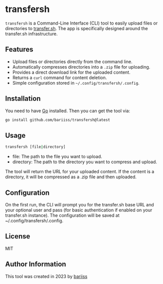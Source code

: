 # transfersh

`transfersh` is a Command-Line Interface (CLI) tool to easily upload files or directories to [transfer.sh](https://github.com/dutchcoders/transfer.sh). The app is specifically designed around the transfer.sh infrastructure.

## Features
- Upload files or directories directly from the command line.
- Automatically compresses directories into a `.zip` file for uploading.
- Provides a direct download link for the uploaded content.
- Returns a `curl` command for content deletion.
- Simple configuration stored in `~/.config/transfersh/.config`.

## Installation

You need to have [Go](https://golang.org/) installed. Then you can get the tool via:

```bash
go install github.com/bariiss/transfersh@latest
```

## Usage
```bash
transfersh [file|directory]
```

- file: The path to the file you want to upload.
- directory: The path to the directory you want to compress and upload.

The tool will return the URL for your uploaded content. If the content is a directory, it will be compressed as a .zip file and then uploaded.

## Configuration

On the first run, the CLI will prompt you for the transfer.sh base URL and your optional user and pass (for basic authentication if enabled on your transfer.sh instance). The configuration will be saved at ~/.config/transfersh/.config.

## License

MIT

## Author Information

This tool was created in 2023 by [bariiss](https://github.com/barriiss)

